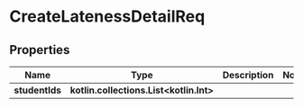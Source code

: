 
# CreateLatenessDetailReq

## Properties
| Name | Type | Description | Notes |
| ------------ | ------------- | ------------- | ------------- |
| **studentIds** | **kotlin.collections.List&lt;kotlin.Int&gt;** |  |  |



